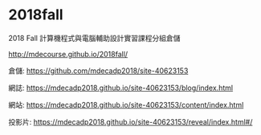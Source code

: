 # 2018fall
2018 Fall 計算機程式與電腦輔助設計實習課程分組倉儲

http://mdecourse.github.io/2018fall/

倉儲: https://github.com/mdecadp2018/site-40623153

網誌: https://mdecadp2018.github.io/site-40623153/blog/index.html

網站: https://mdecadp2018.github.io/site-40623153/content/index.html

投影片: https://mdecadp2018.github.io/site-40623153/reveal/index.html#/
